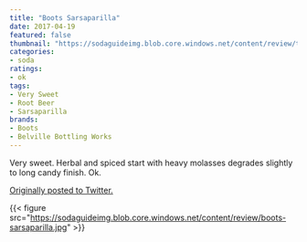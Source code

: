 ```yaml
---
title: "Boots Sarsaparilla"
date: 2017-04-19
featured: false
thumbnail: "https://sodaguideimg.blob.core.windows.net/content/review/thumbs/boots-sarsaparilla.jpg"
categories:
- soda
ratings:
- ok
tags:
- Very Sweet
- Root Beer
- Sarsaparilla
brands:
- Boots
- Belville Bottling Works
---
```


Very sweet. Herbal and spiced start with heavy molasses degrades slightly to long candy finish. Ok.

[Originally posted to Twitter.](https://twitter.com/Cavorter/status/854782724514738177)

{{< figure src="https://sodaguideimg.blob.core.windows.net/content/review/boots-sarsaparilla.jpg" >}}

